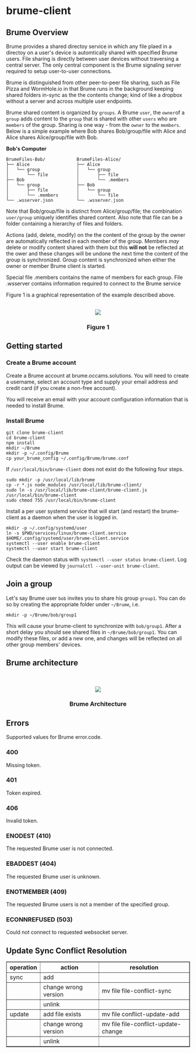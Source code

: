 # brume-client

## Brume Overview

Brume provides a shared directoy service in which any file plaed in a directoy on a user's device is automtically shared with specified Brume users. File sharing is directly between user devices without traversing a central server. The only central component is the Brume signaling server required to setup user-to-user connections.

Brume is distinguished from other peer-to-peer file sharing, such as File Pizza and WormHole.io in that Brume runs in the background keeping shared folders in-sync as the the contents change; kind of like a dropbox without a server and across multiple user endpoints.

Brume shared content is organized by ```groups```. A Brume ```user```, the ```owner```of a ```group``` adds content to the ```group``` that is shared with other ```users``` who are ```members``` of the group. Sharing is one way - from the ```owner``` to the ```members```. Below is a simple example where Bob shares Bob/group/file with Alice and Alice shares Alice/group/file with Bob. 

<strong>Bob's Computer</strong>
```
BrumeFiles-Bob/            BrumeFiles-Alice/
├── Alice                  ├── Alice
│   └── group              │   └── group
│       └── file           │       ├── file                          
├── Bob                    │       └── .members
│   └── group              ├── Bob
│       ├── file           │   └── group
│       └── .members       │       └── file
└── .wsserver.json         └── .wsserver.json
```
Note that Bob/group/file is distinct from Alice/group/file; the combination ```user/group``` uniquely identifies shared content. Also note that file can be a folder containing a hierarchy of files and folders.

Actions (add, delete, modify) on the the content of the group by the owner are automatically reflected in each member of the group. Members *may* delete or modify content shared with them but this **will not** be reflected at the ower and these changes will be undone the next time the content of the group is synchronized. Group content is synchronized when either the owner or member Brume client is started.

Special file .members contains the name of members for each group. File .wsserver contains information required to connect to the Brume service

Figure 1 is a graphical representation of the example described above.    

<br/>
<center><img src="./fig1.png"><br/><h3>Figure 1</h3></center>

## Getting started

### Create a Brume account

Create a Brume account at brume.occams.solutions. You will need to create a username, select an account type and supply your email address and credit card (if you create a non-free account).

You will receive an email with your account configuration information that is needed to install Brume.

### Install Brume

```
git clone brume-client
cd brume-client
npm install
mkdir ~/Brume
mkdir -p ~/.config/Brume
cp your_brume_config ~/.config/Brume/brume.conf
```

If ```/usr/local/bin/brume-client``` does not exist do the following four steps.

```
sudo mkdir -p /usr/local/lib/brume
cp -r *.js node_modules /usr/local/lib/brume-client/
sudo ln -s /usr/local/lib/brume-client/brume-client.js /usr/local/bin/brume-client
sudo chmod 755 /usr/local/bin/brume-client
```

Install a per user systemd service that will start (and restart) the brume-client as a daemon when the user is logged in.

```
mkdir -p ~/.config/systemd/user
ln -s $PWD/services/linux/brume-client.service $HOME/.config/systemd/user/brume-client.service
systemctl --user enable brume-client
systemctl --user start brume-client
```

Check the daemon status with ```systemctl --user status brume-client```.
Log output can be viewed by ```journalctl --user-unit brume-client```. 

## Join a group

Let's say Brume user ```bob``` invites you to share his group ```group1```. You can do so by creating the appropriate folder under ```~/Brume```, i.e.

```
mkdir -p ~/Brume/bob/group1
```

This will cause your brume-client to synchronize with ```bob/group1```.
After a short delay you should see shared files in ```~/Brume/bob/group1```.
You can modify these files, or add a new one, and changes will be reflected on all other group members' devices.

## Brume architecture
<br/>
<br/>
<center><img src="./BrumeArchitecture.png"><br/><h3>Brume Architecture</h3></center>

## Errors
Supported values for Brume error.code.
### 400
Missing token.

### 401
Token expired. 

### 406
Invalid token.

### ENODEST (410)
The requested Brume user is not connected.

### EBADDEST (404)
The requested Brume user is unknown.

### ENOTMEMBER (409)
The requested Brume users is not a member of the specified group.

### ECONNREFUSED (503)
Could not connect to requested websocket server.

## Update Sync Conflict Resolution

<table border="1">
    <thead> <tr><th>operation</th> <th>action</th> <th>resolution</th> </tr></thead>
    <tr> <td>sync</td> <td>add</td> <td></td> </tr>
    <tr> <td></td> <td>change wrong version</td> <td>mv file file-conflict-sync</td> </tr>
    <tr> <td></td> <td>unlink</td> <td></td> </tr>
    <tr> <td>update</td> <td>add file exists</td> <td>mv file conflict-update-add</td> </tr>
    <tr> <td></td> <td>change wrong version</td> <td>mv file file-conflict-update-change</td> </tr>
    <tr> <td></td> <td>unlink</td> <td>            </td> </tr>
</table>

